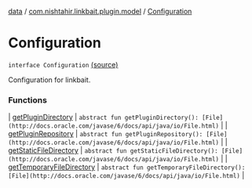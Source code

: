 [data](../../index.md) / [com.nishtahir.linkbait.plugin.model](../index.md) / [Configuration](.)


# Configuration

`interface Configuration` [(source)](https://gitlab.com/nishtahir/linkbait/tree/master/linkbait-plugin-api/src/main/kotlin//com/nishtahir/linkbait/plugin/model/Configuration.kt#L8)

Configuration for linkbait.




### Functions


| [getPluginDirectory](get-plugin-directory.md) | `abstract fun getPluginDirectory(): [File](http://docs.oracle.com/javase/6/docs/api/java/io/File.html)` |
| [getPluginRepository](get-plugin-repository.md) | `abstract fun getPluginRepository(): [File](http://docs.oracle.com/javase/6/docs/api/java/io/File.html)` |
| [getStaticFileDirectory](get-static-file-directory.md) | `abstract fun getStaticFileDirectory(): [File](http://docs.oracle.com/javase/6/docs/api/java/io/File.html)` |
| [getTemporaryFileDirectory](get-temporary-file-directory.md) | `abstract fun getTemporaryFileDirectory(): [File](http://docs.oracle.com/javase/6/docs/api/java/io/File.html)` |

